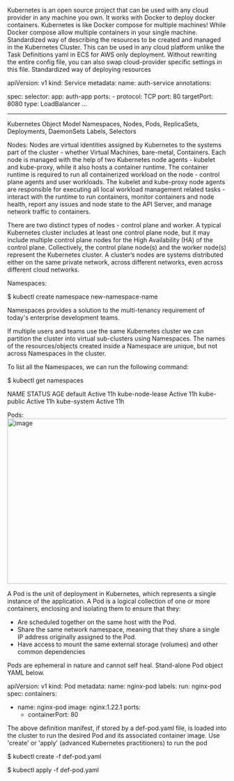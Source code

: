 Kubernetes is an open source project that can be used with any cloud provider in any machine you own.
It works with Docker to deploy docker containers. Kubernetes is like Docker compose for multiple machines!
While Docker compose allow multiple containers in your single machine.
Standardized way of describing the resources to be created and managed in the Kubernetes Cluster.
This can be used in any cloud platform unlike the Task Definitions yaml in ECS for AWS only deployment.
Without rewriting the entire config file, you can also swap cloud-provider specific settings in this file.
Standardized way of deploying resources

apiVersion: v1
kind: Service
metadata:
	name: auth-service
	annotations:

spec:
	selector:
		app: auth-app
ports:
	- protocol: TCP
	  port: 80
	  targetPort: 8080
type: LoadBalancer
...

------------------

Kubernetes Object Model
Namespaces, Nodes, Pods, ReplicaSets, Deployments, DaemonSets
Labels, Selectors

Nodes:
Nodes are virtual identities assigned by Kubernetes to the systems part of the cluster - whether Virtual Machines, bare-metal, Containers. Each node is managed with the help of two Kubernetes node agents - kubelet and kube-proxy, while it also hosts a container runtime. The container runtime is required to run all containerized workload on the node - control plane agents and user workloads. The kubelet and kube-proxy node agents are responsible for executing all local workload management related tasks - interact with the runtime to run containers, monitor containers and node health, report any issues and node state to the API Server, and manage network traffic to containers.

There are two distinct types of nodes - control plane and worker. A typical Kubernetes cluster includes at least one control plane node, but it may include multiple control plane nodes for the High Availability (HA) of the control plane. Collectively, the control plane node(s) and the worker node(s) represent the Kubernetes cluster. A cluster’s nodes are systems distributed either on the same private network, across different networks, even across different cloud networks.

Namespaces:

$ kubectl create namespace new-namespace-name 

Namespaces provides a solution to the multi-tenancy requirement of today's enterprise development teams. 

If multiple users and teams use the same Kubernetes cluster we can partition the cluster into virtual sub-clusters using Namespaces. The names of the resources/objects created inside a Namespace are unique, but not across Namespaces in the cluster.

To list all the Namespaces, we can run the following command:

$ kubectl get namespaces

NAME              STATUS       AGE
default           Active       11h
kube-node-lease   Active       11h
kube-public       Active       11h
kube-system       Active       11h

Pods:
<img width="816" height="379" alt="image" src="https://github.com/user-attachments/assets/44437133-014e-4d27-8d07-e880e7c211de" />

A Pod is the unit of deployment in Kubernetes, which represents a single instance of the application. A Pod is a logical collection of one or more containers, enclosing and isolating them to ensure that they:

* Are scheduled together on the same host with the Pod.
* Share the same network namespace, meaning that they share a single IP address originally assigned to the Pod.
* Have access to mount the same external storage (volumes) and other common dependencies

Pods are ephemeral in nature and cannot self heal. Stand-alone Pod object YAML below.

apiVersion: v1
kind: Pod
metadata:
  name: nginx-pod
  labels:
    run: nginx-pod
spec:
  containers:
  - name: nginx-pod
    image: nginx:1.22.1
    ports:
    - containerPort: 80

The above definition manifest, if stored by a def-pod.yaml file, is loaded into the cluster to run the desired Pod and its associated container image. Use 'create' or 'apply' (advanced Kubernetes practitioners) to run the pod

$ kubectl create -f def-pod.yaml


$ kubectl apply -f def-pod.yaml
